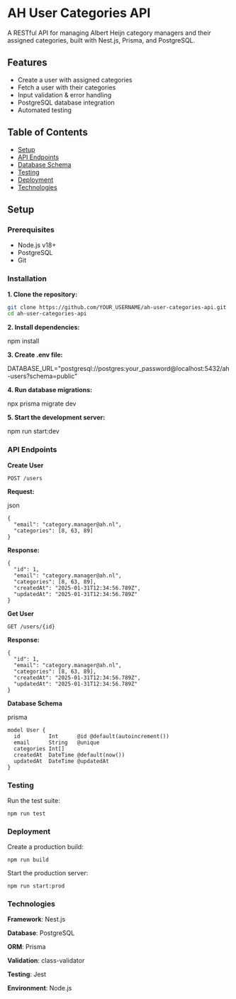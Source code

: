 # AH User Categories API

A RESTful API for managing Albert Heijn category managers and their assigned categories, built with Nest.js, Prisma, and PostgreSQL.

## Features

- Create a user with assigned categories
- Fetch a user with their categories
- Input validation & error handling
- PostgreSQL database integration
- Automated testing

## Table of Contents
- [Setup](#setup)
- [API Endpoints](#api-endpoints)
- [Database Schema](#database-schema)
- [Testing](#testing)
- [Deployment](#deployment)
- [Technologies](#technologies)

## Setup

### Prerequisites
- Node.js v18+
- PostgreSQL
- Git

### Installation

**1. Clone the repository:**
   ```bash
   git clone https://github.com/YOUR_USERNAME/ah-user-categories-api.git
   cd ah-user-categories-api
  ```
**2. Install dependencies:**

npm install

**3. Create .env file:**

DATABASE_URL="postgresql://postgres:your_password@localhost:5432/ah-users?schema=public"

**4. Run database migrations:**

npx prisma migrate dev

**5. Start the development server:**

npm run start:dev

### API Endpoints
**Create User**
```
POST /users
```

**Request:**

json
```
{
  "email": "category.manager@ah.nl",
  "categories": [8, 63, 89]
}
```
**Response:**
```
{
  "id": 1,
  "email": "category.manager@ah.nl",
  "categories": [8, 63, 89],
  "createdAt": "2025-01-31T12:34:56.789Z",
  "updatedAt": "2025-01-31T12:34:56.789Z"
}
```
**Get User**
```
GET /users/{id}
```

**Response:**
```
{
  "id": 1,
  "email": "category.manager@ah.nl",
  "categories": [8, 63, 89],
  "createdAt": "2025-01-31T12:34:56.789Z",
  "updatedAt": "2025-01-31T12:34:56.789Z"
}
```
**Database Schema**

prisma

```
model User {
  id         Int      @id @default(autoincrement())
  email      String   @unique
  categories Int[]
  createdAt  DateTime @default(now())
  updatedAt  DateTime @updatedAt
}
```
### Testing

Run the test suite:
```
npm run test
```
### Deployment
Create a production build:
```
npm run build
```
Start the production server:
```
npm run start:prod
```
### Technologies
**Framework**: Nest.js

**Database**: PostgreSQL

**ORM**: Prisma

**Validation**: class-validator

**Testing**: Jest

**Environment**: Node.js
